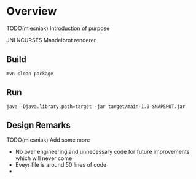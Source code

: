 # Overview

TODO(mlesniak) Introduction of purpose

JNI
NCURSES
Mandelbrot renderer

## Build

    mvn clean package

## Run

    java -Djava.library.path=target -jar target/main-1.0-SNAPSHOT.jar

## Design Remarks

TODO(mlesniak) Add some more

- No over engineering and unnecessary code for future improvements which will never come
- Eveyr file is around 50 lines of code
- 